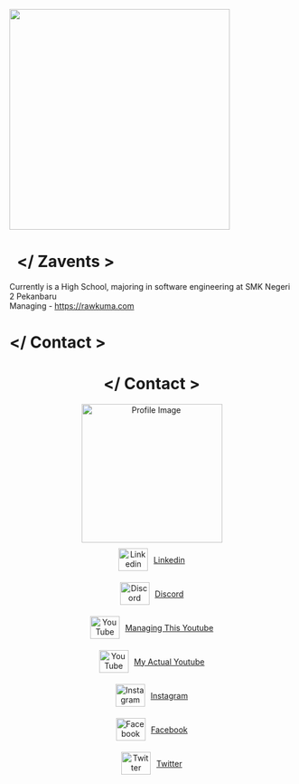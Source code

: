 <!DOCTYPE html>
<html lang="en">
<head>
    <meta charset="UTF-8">
    <meta name="viewport" content="width=device-width, initial-scale=1.0">
    <title>Contact</title>
    <style>
        .container {
            text-align: center;
        }
        .social-icons {
            display: flex;
            flex-direction: column;
            align-items: center;
        }
        .social-icons a {
            display: flex;
            align-items: center;
            margin: 10px 0;
        }
        .social-icons img {
            margin-right: 10px;
        }
    </style>
</head>
<body>
<p float="center">
  <a href="https://discord.com/users/zavents" target="_blank"><img src="https://cdn.discordapp.com/attachments/906608326274609152/1266768417679998996/discord.png?ex=66a65986&is=66a50806&hm=05768264a1ad20eb15faebc157bf4ad34d368afdc39f8d17ef2fd37759a6f742&" align="center" width="390"></a>

<p float="left">

  <!-- Info -->
  <p float="left px-5">
    <h1>&nbsp; &lt;/ Zavents &gt; </h1>
    Currently is a High School, majoring in software engineering at SMK Negeri 2 Pekanbaru <br/>
    Managing - <a href="https://rawkuma.com" target="_blank"> https://rawkuma.com </a>
  </p>
 <!-- Contact -->
  <p float="left">
    <h1> &lt;/ Contact &gt; </h1>
   <div class="container">
        <h1>&lt;/ Contact &gt;</h1>
        <img src="https://cdn.kumacdn.club/wp-content/uploads/images/test-bro//842814386191859722.gif" width="249" height="245" alt="Profile Image">
        <div class="social-icons">
            <a href="https://www.linkedin.com/in/zavents/" rel="nofollow">
                <img src="https://raw.githubusercontent.com/maurodesouza/profile-readme-generator/master/src/assets/icons/social/linkedin/default.svg" width="52" height="40" alt="Linkedin logo">
                <span>Linkedin</span>
            </a>
            <a href="https://discord.com/users/zavents" rel="nofollow">
                <img src="https://raw.githubusercontent.com/maurodesouza/profile-readme-generator/master/src/assets/icons/social/discord/default.svg" width="52" height="40" alt="Discord logo">
                <span>Discord</span>
            </a>
            <a href="https://www.youtube.com/channel/UCi0WyVZ-cVwIP-TCejYtMcA" rel="nofollow">
                <img src="https://raw.githubusercontent.com/maurodesouza/profile-readme-generator/master/src/assets/icons/social/youtube/default.svg" width="52" height="40" alt="YouTube logo">
                <span>Managing This Youtube</span>
            </a>
            <a href="https://www.youtube.com/@zavents" rel="nofollow">
                <img src="https://raw.githubusercontent.com/maurodesouza/profile-readme-generator/master/src/assets/icons/social/youtube/default.svg" width="52" height="40" alt="YouTube logo">
                <span>My Actual Youtube</span>
            </a>
            <a href="https://www.instagram.com/wldan_zf/" rel="nofollow">
                <img src="https://raw.githubusercontent.com/maurodesouza/profile-readme-generator/master/src/assets/icons/social/instagram/default.svg" width="52" height="40" alt="Instagram logo">
                <span>Instagram</span>
            </a>
            <a href="https://www.facebook.com/WildanZavents/" rel="nofollow">
                <img src="https://raw.githubusercontent.com/maurodesouza/profile-readme-generator/master/src/assets/icons/social/facebook/default.svg" width="52" height="40" alt="Facebook logo">
                <span>Facebook</span>
            </a>
            <a href="https://twitter.com/wildanzv/" rel="nofollow">
                <img src="https://raw.githubusercontent.com/maurodesouza/profile-readme-generator/master/src/assets/icons/social/twitter/default.svg" width="52" height="40" alt="Twitter logo">
                <span>Twitter</span>
            </a>
        </div>
    </div>
</body>
</html>
